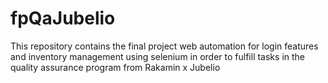 # fpQaJubelio
This repository contains the final project web automation  for login features and inventory management using selenium in order to fulfill tasks in the quality assurance program from Rakamin x Jubelio
